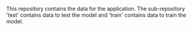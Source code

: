 This repository contains the data for the application. The sub-repository 'test' contains data to test the model and 'train' contains data to train the model.